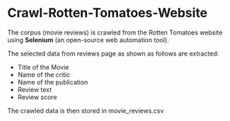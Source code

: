 # Crawl-Rotten-Tomatoes-Website
The corpus (movie reviews) is crawled from the Rotten Tomatoes website using **Selenium** (an
open-source web automation tool). 

The selected data from reviews page as shown as follows are extracted: 
* Title of the Movie
* Name of the critic
* Name of the publication
* Review text
* Review score

The crawled data is then stored in movie_reviews.csv

